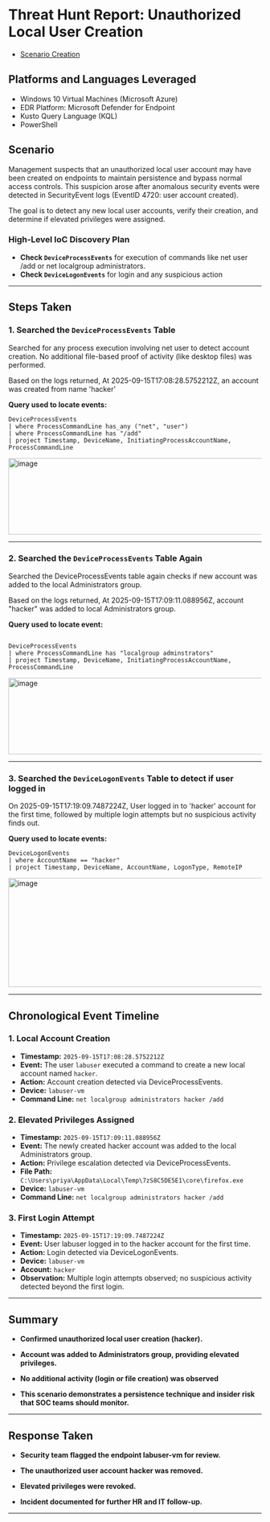 

# Threat Hunt Report: Unauthorized Local User Creation
- [Scenario Creation](https://github.com/priya48011/cybersecurity/blob/main/Threat%20Hunt%20Scenarios/Unauthorized%20Local%20User%20Creation.md)

## Platforms and Languages Leveraged
- Windows 10 Virtual Machines (Microsoft Azure)
- EDR Platform: Microsoft Defender for Endpoint
- Kusto Query Language (KQL)
- PowerShell

##  Scenario

Management suspects that an unauthorized local user account may have been created on endpoints to maintain persistence and bypass normal access controls. This suspicion arose after anomalous security events were detected in SecurityEvent logs (EventID 4720: user account created).

The goal is to detect any new local user accounts, verify their creation, and determine if elevated privileges were assigned.

### High-Level IoC Discovery Plan

- **Check `DeviceProcessEvents`** for execution of commands like net user /add or net localgroup administrators.
- **Check `DeviceLogonEvents`** for login and any suspicious action

---

## Steps Taken

### 1. Searched the `DeviceProcessEvents` Table

Searched for any process execution involving net user to detect account creation. No additional file-based proof of activity (like desktop files) was performed.

Based on the logs returned, At 2025-09-15T17:08:28.5752212Z, an account was created from name 'hacker' 

**Query used to locate events:**

```kql
DeviceProcessEvents
| where ProcessCommandLine has_any ("net", "user")
| where ProcessCommandLine has "/add"
| project Timestamp, DeviceName, InitiatingProcessAccountName, ProcessCommandLine

```
<img width="1075" height="152" alt="image" src="https://github.com/user-attachments/assets/07492e07-f7e9-45c0-9bfd-ab85303d0c18" />

---

### 2. Searched the `DeviceProcessEvents` Table Again

Searched the DeviceProcessEvents table again checks if new account was added to the local Administrators group.

Based on the logs returned, At 2025-09-15T17:09:11.088956Z, account "hacker" was added to local Administrators group.

**Query used to locate event:**

```kql

DeviceProcessEvents
| where ProcessCommandLine has "localgroup adminstrators"
| project Timestamp, DeviceName, InitiatingProcessAccountName, ProcessCommandLine
```
<img width="1075" height="152" alt="image" src="https://github.com/user-attachments/assets/a2719ed2-622f-40f5-a483-365125614958" />



---

### 3. Searched the `DeviceLogonEvents` Table to detect if user logged in

On 2025-09-15T17:19:09.7487224Z, User logged in to 'hacker' account for the first time, followed by multiple login attempts but no suspicious activity finds out. 

**Query used to locate events:**

```kql
DeviceLogonEvents
| where AccountName == "hacker"
| project Timestamp, DeviceName, AccountName, LogonType, RemoteIP

```
<img width="1075" height="217" alt="image" src="https://github.com/user-attachments/assets/c544f173-3814-49df-8d4f-214da3f04199" />




---



## Chronological Event Timeline 

### 1. Local Account Creation

- **Timestamp:** `2025-09-15T17:08:28.5752212Z`
- **Event:** The user `labuser` executed a command to create a new local account named `hacker`.
- **Action:** Account creation detected via DeviceProcessEvents.
- **Device:** `labuser-vm`
- **Command Line:** `net localgroup administrators hacker /add`


### 2. Elevated Privileges Assigned

- **Timestamp:** `2025-09-15T17:09:11.088956Z`
- **Event:** The newly created hacker account was added to the local Administrators group.
- **Action:** Privilege escalation detected via DeviceProcessEvents.
- **File Path:** `C:\Users\priya\AppData\Local\Temp\7zS8C5DE5E1\core\firefox.exe`
- **Device:** `labuser-vm`
- **Command Line:** `net localgroup administrators hacker /add`

### 3. First Login Attempt

- **Timestamp:** `2025-09-15T17:19:09.7487224Z`
- **Event:** User labuser logged in to the hacker account for the first time.
- **Action:** Login detected via DeviceLogonEvents.
- **Device:** `labuser-vm`
- **Account:** `hacker`
- **Observation:** Multiple login attempts observed; no suspicious activity detected beyond the first login.
---

## Summary

- **Confirmed unauthorized local user creation (hacker).**

- **Account was added to Administrators group, providing elevated privileges.**

- **No additional activity (login or file creation) was observed**
- **This scenario demonstrates a persistence technique and insider risk that SOC teams should monitor.**

---

## Response Taken

- **Security team flagged the endpoint labuser-vm for review.**

- **The unauthorized user account hacker was removed.**

- **Elevated privileges were revoked.**

- **Incident documented for further HR and IT follow-up.**

---
